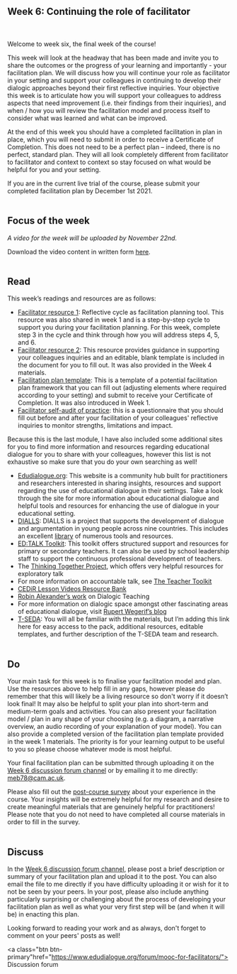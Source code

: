 ## Week 6: Continuing the role of facilitator
<br/><br/>
Welcome to week six, the final week of the course!

This week will look at the headway that has been made and invite you to share the outcomes or the progress of your learning and importantly - your facilitation plan. We will discuss how you will continue your role as facilitator in your setting and support your colleagues in continuing to develop their dialogic approaches beyond their first reflective inquiries. Your objective this week is to articulate how you will support your colleagues to address aspects that need improvement (i.e. their findings from their inquiries), and when / how you will review the facilitation model and process itself to consider what was learned and what can be improved.

At the end of this week you should have a completed facilitation in plan in place, which you will need to submit in order to receive a Certificate of Completion. This does not need to be a perfect plan – indeed, there is no perfect, standard plan. They will all look completely different from facilitator to facilitator and context to context so stay focused on what would be helpful for you and your setting.

If you are in the current live trial of the course, please submit your completed facilitation plan by December 1st 2021.
<br/><br/>
## Focus of the week

_A video for the week will be uploaded by November 22nd._

Download the video content in written form [here](https://mbrugha.github.io/course-in-a-box/img/Wk6_video_content.pdf).
<br/><br/>
## Read

This week’s readings and resources are as follows:

* [Facilitator resource 1](https://mbrugha.github.io/course-in-a-box/img/Resource1.pdf): Reflective cycle as facilitation planning tool. This resource was also shared in week 1 and is a step-by-step cycle to support you during your facilitation planning. For this week, complete step 3 in the cycle and think through how you will address steps 4, 5, and 6.
* [Facilitator resource 2](https://mbrugha.github.io/course-in-a-box/img/Facilitator_resource2.docx): This resource provides guidance in supporting your colleagues inquiries and an editable, blank template is included in the document for you to fill out. It was also provided in the Week 4 materials.
* [Facilitation plan template](https://mbrugha.github.io/course-in-a-box/img/Facilitation_plan_template.docx): This is a template of a potential facilitation plan framework that you can fill out (adjusting elements where required according to your setting) and submit to receive your Certificate of Completion. It was also introduced in Week 1.
* [Facilitator self-audit of practice](https://mbrugha.github.io/course-in-a-box/img/Facilitator_selfaudit.docx): this is a questionnaire that you should fill out before and after your facilitation of your colleagues' reflective inquiries to monitor strengths, limitations and impact.

Because this is the last module, I have also included some additional sites for you to find more information and resources regarding educational dialogue for you to share with your colleagues, however this list is not exhaustive so make sure that you do your own searching as well!

* [Edudialogue.org](http://www.edudialogue.org): This website is a community hub built for practitioners and researchers interested in sharing insights, resources and support regarding the use of educational dialogue in their settings. Take a look through the site for more information about educational dialogue and helpful tools and resources for enhancing the use of dialogue in your educational setting.
* [DIALLS](http://dialls2020.eu/): DIALLS is a project that supports the development of dialogue and argumentation in young people across nine countries. This includes an excellent [library](https://dialls2020.eu/library-en/) of numerous tools and resources.
* [ED:TALK Toolkit](http://edtoolkit.educ.cam.ac.uk/toolkit/): This toolkit offers structured support and resources for primary or secondary teachers. It can also be used by school leadership staff to support the continuous professional development of teachers.
* The [Thinking Together Project](https://thinkingtogether.educ.cam.ac.uk/resources/), which offers very helpful resources for exploratory talk
* For more information on accountable talk, see [The Teacher Toolkit](https://www.theteachertoolkit.com/index.php/tool/accountable-discussions)
* [CEDiR Lesson Videos Resource Bank](https://sms.cam.ac.uk/collection/2827689)
* [Robin Alexander’s work](https://robinalexander.org.uk/dialogic-teaching/) on Dialogic Teaching
* For more information on dialogic space amongst other fascinating areas of educational dialogue, visit [Rupert Wegerif’s blog](https://www.rupertwegerif.name/blog)
* [T-SEDA](https://www.educ.cam.ac.uk/research/programmes/tseda/): You will all be familiar with the materials, but I’m adding this link here for easy access to the pack, additional resources, editable templates, and further description of the T-SEDA team and research.
<br/><br/>
## Do

Your main task for this week is to finalise your facilitation model and plan. Use the resources above to help fill in any gaps, however please do remember that this will likely be a living resource so don't worry if it doesn’t look final! It may also be helpful to split your plan into short-term and medium-term goals and activities. You can also present your facilitation model / plan in any shape of your choosing (e.g. a diagram, a narrative overview, an audio recording of your explanation of your model). You can also provide a completed version of the facilitation plan template provided in the week 1 materials. The priority is for your learning output to be useful to you so please choose whatever mode is most helpful.

Your final facilitation plan can be submitted through uploading it on the [Week 6 discussion forum channel](https://www.edudialogue.org/forum/mooc-for-facilitators/week-six-continuing-the-role-of-facilitator/) or by emailing it to me directly: meb78@cam.ac.uk.

Please also fill out the [post-course survey](https://docs.google.com/forms/d/e/1FAIpQLSd2H32Va8aMIWmqaCXDmy9lXn4pDrEzLNj7nQLz52WZPgNn_A/viewform?usp=sf_link) about your experience in the course. Your insights will be extremely helpful for my research and desire to create meaningful materials that are genuinely helpful for practitioners! Please note that you do not need to have completed all course materials in order to fill in the survey. 
<br/><br/>
## Discuss
In the [Week 6 discussion forum channel](https://www.edudialogue.org/forum/mooc-for-facilitators/week-six-continuing-the-role-of-facilitator/), please post a brief description or summary of your facilitation plan and upload it to the post. You can also email the file to me directly if you have difficulty uploading it or wish for it to not be seen by your peers. In your post, please also include anything particularly surprising or challenging about the process of developing your facilitation plan as well as what your very first step will be (and when it will be) in enacting this plan.

Looking forward to reading your work and as always, don't forget to comment on your peers' posts as well!

<a class="btn btn-primary"href="https://www.edudialogue.org/forum/mooc-for-facilitators/"></i> Discussion forum</a>
<br/><br/>
